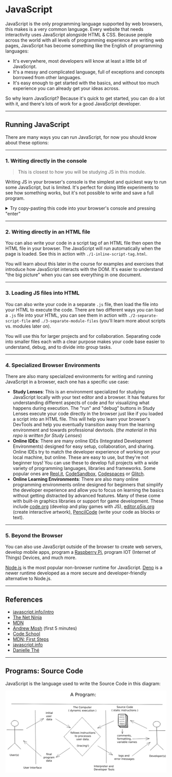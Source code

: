 # JavaScript

JavaScript is the only programming language supported by web browsers, this
makes is a very common language. Every website that needs interactivity uses
JavaScript alongside HTML & CSS. Because people across the world with all levels
of programming experience are writing web pages, JavaScript has become something
like the English of programming languages:

- It's everywhere, most developers will know at least a little bit of
  JavaScript.
- It's a messy and complicated language, full of exceptions and concepts
  borrowed from other languages.
- It's easy enough to get started with the basics, and without too much
  experience you can already get your ideas across.

So why learn JavaScript? Because it's quick to get started, you can do a lot
with it, and there's lots of work for a good JavaScript developer.

---

## Running JavaScript

There are many ways you can run JavaScript, for now you should know about these
options:

---

### 1. Writing directly in the console

> This is closest to how you will be studying JS in this module.

Writing JS in your browser's console is the simplest and quickest way to run
some JavaScript, but is limited. It's perfect for doing little experiments to
see how something works, but it's not possible to write and save a full program.

<details>
<summary>Try copy-pasting this code into your browser's console and pressing "enter"</summary>
<br>

```js
/* --- for the computer --- */
'use strict';

/* --- for the developer --- */

// log to the console for developers to read
console.log('hello developer (console)');

/* --- for the user --- */

// alert hello for the user
//  not a great UX, but easy to program
//  you'll use this for now
alert('hello user (alert)');
```

</details>

---

### 2. Writing directly in an HTML file

You can also write your code in a script tag of an HTML file then open the HTML
file in your browser. The JavaScript will run automatically when the page is
loaded. See this in action with `./1-inline-script-tag.html`.

You will learn about this later in the course for examples and exercises that
introduce how JavaScript interacts with the DOM. It's easier to understand "the
big picture" when you can see everything in one document.

---

### 3. Loading JS files into HTML

You can also write your code in a separate `.js` file, then load the file into
your HTML to execute the code. There are two different ways you can load a `.js`
file into your HTML, you can see them in action with `./2-separate-script-file` and
`./3-separate-module-files` (you'll learn more about scripts vs. modules later on).

You will use this for larger projects and for collaboration. Separating code
into smaller files each with a clear purpose makes your code base easier to
understand, debug, and to divide into group tasks.

---

### 4. Specialized Browser Environments

There are also many specialized environments for writing and running JavaScript
in a browser, each one has a specific use case:

- **Study Lenses**: This is an environment specialized for studying JavaScript
  locally with your text editor and a browser. It has features for understanding
  different aspects of code and for visualizing what happens during execution.
  The "run" and "debug" buttons in Study Lenses execute your code directly in
  the browser just like if you loaded a script into an HTML file. This will help
  you learn your browser's DevTools and help you eventually transition away from
  the learning environment and towards professional devtools. (_the material in
  this repo is written for Study Lenses_)
- **Online IDEs**: There are many online IDEs (Integrated Development
  Environments) designed for easy setup, collaboration, and sharing. Online IDEs
  try to match the developer experience of working on your local machine, but
  online. These are easy to use, but they're not beginner toys! You can use
  these to develop full projects with a wide variety of programming languages,
  libraries and frameworks. Some popular ones are [Repl.it](https://repl.it/),
  [CodeSandbox](https://codesandbox.io/),
  [Codespaces](https://github.com/features/codespaces) or
  [Glitch](https://glitch.com/).
- **Online Learning Environments**: There are also many online programming
  environments online designed for beginners that simplify the developer
  experience and allow you to focus on learning the basics without getting
  distracted by advanced features. Many of these come with built-in graphics
  libraries or support for game development. These include
  [code.org](https://code.org/) (develop and play games with JS),
  [editor.p5js.org](https://editor.p5js.org/) (create interactive artwork),
  [PencilCode](https://pencilcode.net/edit/myprogram) (write your code as blocks
  or text).

---

### 5. Beyond the Browser

You can also use JavaScript outside of the browser to create web servers,
develop mobile apps, program a
[Raspberry Pi](https://www.w3schools.com/nodejs/nodejs_raspberrypi.asp), program
IOT (Internet of Things) Devices, and much more.

[Node.js](https://nodejs.org/) is the most popular non-browser runtime for
JavaScript. [Deno](https://deno.land/) is a newer runtime developed as a more
secure and developer-friendly alternative to Node.js.

---

## References

- [javascript.info/intro](https://javascript.info/intro)
- [The Net Ninja](https://www.youtube.com/watch?v=VB7y0yxZjro)
- [MDN](https://developer.mozilla.org/en-US/docs/Learn/JavaScript/First_steps/What_is_JavaScript)
- [Andrew Mosh](https://www.youtube.com/watch?v=W6NZfCO5SIk) \(first 5 minutes\)
- [Code School](https://www.youtube.com/watch?v=nItSSTwBvSU)
- [MDN: First Steps](https://developer.mozilla.org/en-US/docs/Learn/JavaScript/First_steps/What_is_JavaScript)
- [javascript.info](https://javascript.info/intro)
- [Danielle Thé](https://www.youtube.com/watch?v=gT0Lh1eYk78)

---

## Programs: Source Code

JavaScript is the language used to write the Source Code in this diagram:

[![program diagram](../../assets/a-program.png)](https://excalidraw.com/#json=_cj6JYwuO38PPGKxXN_cQ,3910Z7e2jGLZu4vjueG-Bg)
